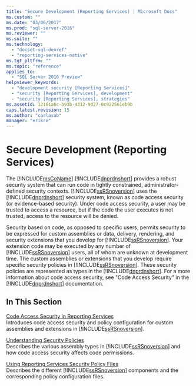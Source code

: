 ```yaml
---
title: "Secure Development (Reporting Services) | Microsoft Docs"
ms.custom: ""
ms.date: "03/06/2017"
ms.prod: "sql-server-2016"
ms.reviewer: ""
ms.suite: ""
ms.technology: 
  - "docset-sql-devref"
  - "reporting-services-native"
ms.tgt_pltfrm: ""
ms.topic: "reference"
applies_to: 
  - "SQL Server 2016 Preview"
helpviewer_keywords: 
  - "development security [Reporting Services]"
  - "security [Reporting Services], development"
  - "security [Reporting Services], strategies"
ms.assetid: 12161a6c-b93b-4312-9d27-0c922561eb9b
caps.latest.revision: 15
ms.author: "carlasab"
manager: "erikre"
---
```

# Secure Development (Reporting Services)
  The [!INCLUDE[msCoName](../../../a9notintoc/includes/msconame-md.md)] [!INCLUDE[dnprdnshort](../../../a9retired/includes/dnprdnshort-md.md)] provides a robust security system that can run code in tightly constrained, administrator-defined security contexts. [!INCLUDE[ssRSnoversion](../../../a9notintoc/includes/ssrsnoversion-md.md)] uses the [!INCLUDE[dnprdnshort](../../../a9retired/includes/dnprdnshort-md.md)] security system, known as code access security (or evidence-based security). Under code access security, a user may be trusted to access a resource, but if the code the user executes is not trusted, access to the resource will be denied.  
  
 Security based on code, as opposed to specific users, permits security to be expressed for custom assemblies or data, delivery, rendering, and security extensions that you develop for [!INCLUDE[ssRSnoversion](../../../a9notintoc/includes/ssrsnoversion-md.md)]. Your extension code may be executed by any number of [!INCLUDE[ssRSnoversion](../../../a9notintoc/includes/ssrsnoversion-md.md)] users, all of whom are unknown at development time. The custom assemblies or extensions that you develop require specific security policies in [!INCLUDE[ssRSnoversion](../../../a9notintoc/includes/ssrsnoversion-md.md)]. These security policies are represented as types in the [!INCLUDE[dnprdnshort](../../../a9retired/includes/dnprdnshort-md.md)]. For a more information about code access security, see "Code Access Security" in the [!INCLUDE[dnprdnshort](../../../a9retired/includes/dnprdnshort-md.md)] documentation.  
  
## In This Section  
 [Code Access Security in Reporting Services](../../../reporting-services/extensions/secure-development/code-access-security-in-reporting-services.md)  
 Introduces code access security and policy configuration for custom assemblies and extensions in [!INCLUDE[ssRSnoversion](../../../a9notintoc/includes/ssrsnoversion-md.md)].  
  
 [Understanding Security Policies](../../../reporting-services/extensions/secure-development/understanding-security-policies.md)  
 Describes the various assembly types in [!INCLUDE[ssRSnoversion](../../../a9notintoc/includes/ssrsnoversion-md.md)] and how code access security affects code permissions.  
  
 [Using Reporting Services Security Policy Files](../../../reporting-services/extensions/secure-development/using-reporting-services-security-policy-files.md)  
 Describes the different [!INCLUDE[ssRSnoversion](../../../a9notintoc/includes/ssrsnoversion-md.md)] components and the corresponding policy configuration files.  
  
  